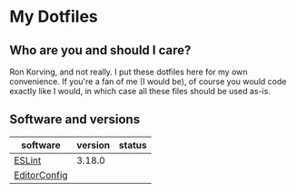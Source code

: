 # My Dotfiles

## Who are you and should I care?

Ron Korving, and not really. I put these dotfiles here for my own convenience.
If you're a fan of me (I would be), of course you would code exactly like I would,
in which case all these files should be used as-is.

## Software and versions

| software                                        | version | status                  |
| ----------------------------------------------- | ------- | ----------------------- |
| [ESLint](https://www.npmjs.com/package/eslint)  |  3.18.0 |                         |
| [EditorConfig](http://editorconfig.org)         |         |                         |
